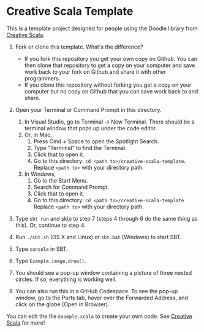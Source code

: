 # Creative Scala Template

This is a template project designed for people using the Doodle library from [Creative Scala][creative-scala].

1. Fork or clone this template. What's the difference?
   - If you fork this repository you get your own copy on Github. You can then clone that repository to get a copy on your computer and save work back to your fork on Github and share it with other programmers. 
   - If you clone this repository without forking you get a copy on your computer but no copy on Github that you can save work back to and share.

2. Open your Terminal or Command Prompt in this directory.
   1. In Visual Studio, go to Terminal -> New Terminal. There should be a terminal window that pops up under the code editor.
   2. Or, in Mac, 
      1. Press Cmd + Space to open the Spotlight Search. 
      2. Type "Terminal" to find the Terminal.
      3. Click that to open it.
      4. Go to this directory: `cd <path to>/creative-scala-template`. Replace `<path to>` with your directory path.
   3. In Windows, 
      1. Go to the Start Menu.
      2. Search for Command Prompt.
      3. Click that to open it. 
      4. Go to this directory: `cd <path to>/creative-scala-template` Replace `<path to>` with your directory path.
3. Type `sbt run` and skip to step 7 (steps 4 through 6 do the same thing as this). Or, continue to step 4.
4. Run `./sbt.sh` (OS X and Linux) or `sbt.bat` (Windows) to start SBT.
5. Type `console` in SBT.
6. Type `Example.image.draw()`.
7. You should see a pop-up window containing a picture of three nested circles. If so, everything is working well.
8. You can also run this in a GitHub Codespace. To see the pop-up window, go to the Ports tab, hover over the Forwarded Address, and click on the globe (Open in Browser). 

You can edit the file `Example.scala` to create your own code. See [Creative Scala][creative-scala] for more!

[creative-scala]: https://creativescala.org/
